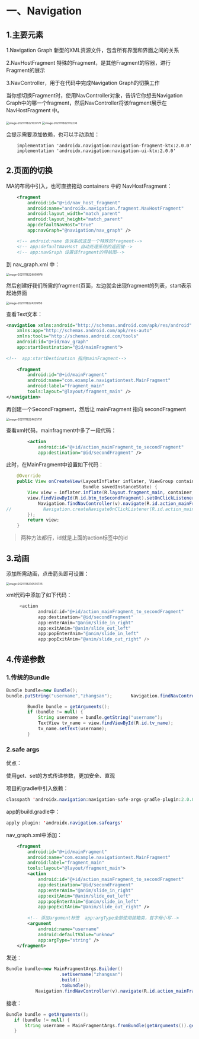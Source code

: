 # 一、Navigation



## 1.主要元素

1.Navigation Graph 新型的XML资源文件，包含所有界面和界面之间的关系

2.NavHostFragment 特殊的Fragment，是其他Fragment的容器，进行Fragment的展示

3.NavController，用于在代码中完成Navigation Graph的切换工作



当你想切换Fragment时，使用NavController对象，告诉它你想去Navigation Graph中的哪一个fragment，然后NavController将该fragment展示在NavHostFragment 中。



<img src="JetPack.assets/image-20211118221037171.png" alt="image-20211118221037171" style="zoom: 50%;" />



<img src="JetPack.assets/image-20211118221112236.png" alt="image-20211118221112236" style="zoom:50%;" />



会提示需要添加依赖，也可以手动添加：

```
    implementation 'androidx.navigation:navigation-fragment-ktx:2.0.0'
    implementation 'androidx.navigation:navigation-ui-ktx:2.0.0'
```





## 2.页面的切换

MA的布局中引入，也可直接拖动 containers 中的 NavHostFragment：

```xml
    <fragment
        android:id="@+id/nav_host_fragment"
        android:name="androidx.navigation.fragment.NavHostFragment"
        android:layout_width="match_parent"
        android:layout_height="match_parent"
        app:defaultNavHost="true"
        app:navGraph="@navigation/nav_graph" />

	<!-- android:name 告诉系统这是一个特殊的fragment-->
	<!-- app:defaultNavHost 自动处理系统的返回键-->
	<!-- app:navGraph 设置该fragment的导航图-->
```







到 nav_graph.xml 中：

<img src="JetPack.assets/image-20211118224059976.png" alt="image-20211118224059976" style="zoom:50%;" />

然后创建好我们所需的fragment页面，左边就会出现fragment的列表，start表示起始界面

<img src="JetPack.assets/image-20211118224209158.png" alt="image-20211118224209158" style="zoom:50%;" />



查看Text文本：

```xml
<navigation xmlns:android="http://schemas.android.com/apk/res/android"
    xmlns:app="http://schemas.android.com/apk/res-auto"
    xmlns:tools="http://schemas.android.com/tools"
    android:id="@+id/nav_graph"
    app:startDestination="@id/mainFragment">
    
<!--  app:startDestination 指向mainFragment-->
    
    <fragment
        android:id="@+id/mainFragment"
        android:name="com.example.navigationtest.MainFragment"
        android:label="fragment_main"
        tools:layout="@layout/fragment_main" />
</navigation>
```



再创建一个SecondFragment，然后让 mainFragment 指向 secondFragment

<img src="JetPack.assets/image-20211118224625731.png" alt="image-20211118224625731" style="zoom:50%;" />

查看xml代码，mainfragment中多了一段代码：

```xml
        <action
            android:id="@+id/action_mainFragment_to_secondFragment"
            app:destination="@id/secondFragment" />
```







此时，在MainFragment中设置如下代码：

```java
    @Override
    public View onCreateView(LayoutInflater inflater, ViewGroup container,
                             Bundle savedInstanceState) {
        View view = inflater.inflate(R.layout.fragment_main, container, false);
        view.findViewById(R.id.btn_toSecondFragment).setOnClickListener(v -> {
            Navigation.findNavController(v).navigate(R.id.action_mainFragment_to_secondFragment);
//            Navigation.createNavigateOnClickListener(R.id.action_mainFragment_to_secondFragment);
        });
        return view;
    }
```

> 两种方法都行，id就是上面的action标签中的id







## 3.动画

添加所需动画，点击箭头即可设置：

<img src="JetPack.assets/image-20211118230535725.png" alt="image-20211118230535725" style="zoom:50%;" />



xml代码中添加了如下代码：

```java
     <action
            android:id="@+id/action_mainFragment_to_secondFragment"
            app:destination="@id/secondFragment"
            app:enterAnim="@anim/slide_in_right"
            app:exitAnim="@anim/slide_out_left"
            app:popEnterAnim="@anim/slide_in_left"
            app:popExitAnim="@anim/slide_out_right" />
```









## 4.传递参数

### 1.传统的Bundle



```java
Bundle bundle=new Bundle();
bundle.putString("username","zhangsan");       Navigation.findNavController(v).navigate(R.id.action_mainFragment_to_secondFragment,bundle);
```



```java
        Bundle bundle = getArguments();
        if (bundle != null) {
            String username = bundle.getString("username");
            TextView tv_name = view.findViewById(R.id.tv_name);
            tv_name.setText(username);
        }
```







### 2.safe args

优点：

使用get、set的方式传递参数，更加安全、直观





项目的gradle中引入依赖：

```java
classpath 'androidx.navigation:navigation-safe-args-gradle-plugin:2.0.0'
```



app的build.gradle中：

```java
apply plugin: 'androidx.navigation.safeargs'
```



nav_graph.xml中添加：

```xml
    <fragment
        android:id="@+id/mainFragment"
        android:name="com.example.navigationtest.MainFragment"
        android:label="fragment_main"
        tools:layout="@layout/fragment_main">
        <action
            android:id="@+id/action_mainFragment_to_secondFragment"
            app:destination="@id/secondFragment"
            app:enterAnim="@anim/slide_in_right"
            app:exitAnim="@anim/slide_out_left"
            app:popEnterAnim="@anim/slide_in_left"
            app:popExitAnim="@anim/slide_out_right" />
        
		<!-- 添加argument标签  app:argType全部使用装箱类，首字母小写-->
        <argument
            android:name="username"
            android:defaultValue="unknow"
            app:argType="string" />
    </fragment>
```



发送：

```java
Bundle bundle=new MainFragmentArgs.Builder()
                    .setUsername("zhangsan")
                    .build()
                    .toBundle();
           Navigation.findNavController(v).navigate(R.id.action_mainFragment_to_secondFragment,bundle);
```



接收：

```java
Bundle bundle = getArguments();
   if (bundle != null) {
       String username = MainFragmentArgs.fromBundle(getArguments()).getUsername();
   }
```























